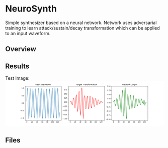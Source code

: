 # NeuroSynth
Simple synthesizer based on a neural network. Network uses adversarial training to learn attack/sustain/decay transformation which can be applied to an input waveform. 

## Overview


## Results

Test Image: 
![Results1](https://github.com/eoin-og/NeuroSynth/blob/master/results/sine222.png)

## Files
